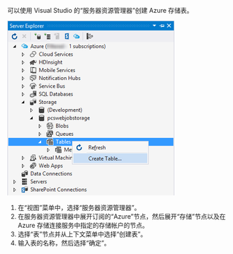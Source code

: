 可以使用 Visual Studio 的“服务器资源管理器”创建 Azure 存储表。

![服务器资源管理器表][Image1]

1. 在“视图”菜单中，选择“服务器资源管理器”。
2. 在服务器资源管理器中展开订阅的“Azure”节点，然后展开“存储”节点以及在 Azure 存储连接服务中指定的存储帐户的节点。
3. 选择“表”节点并从上下文菜单中选择“创建表”。
4. 输入表的名称，然后选择“确定”。   

[Image1]: ./media/vs-storage-getting-started-tables-include/vs-storage-create-tables-in-Server-Explorer.png